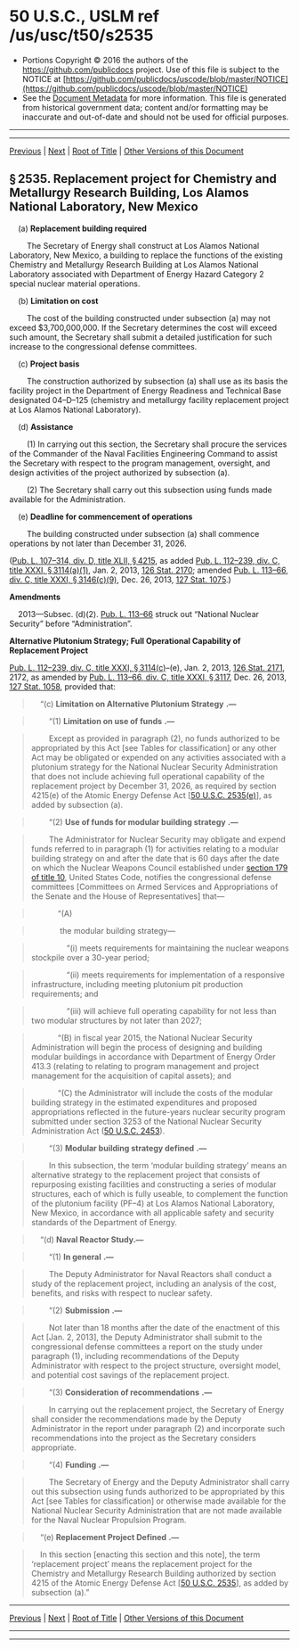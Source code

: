 ---
---

# 50 U.S.C., USLM ref /us/usc/t50/s2535

* Portions Copyright © 2016 the authors of the https://github.com/publicdocs project.
  Use of this file is subject to the NOTICE at [https://github.com/publicdocs/uscode/blob/master/NOTICE](https://github.com/publicdocs/uscode/blob/master/NOTICE)
* See the [Document Metadata](././../../../../../..//README.md) for more information.
  This file is generated from historical government data; content and/or formatting may be inaccurate and out-of-date and should not be used for official purposes.

----------
----------

[Previous](./../../../../../..//us/usc/t50/ch42/schII/ptA/m__us_usc_t50_s2534.md) | [Next](./../../../../../..//us/usc/t50/ch42/schII/ptA/m__us_usc_t50_s2536.md) | [Root of Title](./../../../../../../) | [Other Versions of this Document](https://publicdocs.github.io/go/links?ns=uslm&ref=%2Fus%2Fusc%2Ft50%2Fs2535)

## § 2535. Replacement project for Chemistry and Metallurgy Research Building, Los Alamos National Laboratory, New Mexico

    (a) __Replacement building required__ 

        The Secretary of Energy shall construct at Los Alamos National Laboratory, New Mexico, a building to replace the functions of the existing Chemistry and Metallurgy Research Building at Los Alamos National Laboratory associated with Department of Energy Hazard Category 2 special nuclear material operations.

    (b) __Limitation on cost__ 

        The cost of the building constructed under subsection (a) may not exceed $3,700,000,000. If the Secretary determines the cost will exceed such amount, the Secretary shall submit a detailed justification for such increase to the congressional defense committees.

    (c) __Project basis__ 

        The construction authorized by subsection (a) shall use as its basis the facility project in the Department of Energy Readiness and Technical Base designated 04–D–125 (chemistry and metallurgy facility replacement project at Los Alamos National Laboratory).

    (d) __Assistance__ 

        (1) In carrying out this section, the Secretary shall procure the services of the Commander of the Naval Facilities Engineering Command to assist the Secretary with respect to the program management, oversight, and design activities of the project authorized by subsection (a).

        (2) The Secretary shall carry out this subsection using funds made available for the Administration.

    (e) __Deadline for commencement of operations__ 

        The building constructed under subsection (a) shall commence operations by not later than December 31, 2026.

([Pub. L. 107–314, div. D, title XLII, § 4215][/us/pl/107/314/s4215], as added [Pub. L. 112–239, div. C, title XXXI, § 3114(a)(1)][/us/pl/112/239/s3114/a/1], Jan. 2, 2013, [126 Stat. 2170][/us/stat/126/2170]; amended [Pub. L. 113–66, div. C, title XXXI, § 3146(c)(9)][/us/pl/113/66/s3146/c/9], Dec. 26, 2013, [127 Stat. 1075][/us/stat/127/1075].)

 __Amendments__ 

    2013—Subsec. (d)(2). [Pub. L. 113–66][/us/pl/113/66] struck out “National Nuclear Security” before “Administration”.

 __Alternative Plutonium Strategy; Full Operational Capability of Replacement Project__ 

[Pub. L. 112–239, div. C, title XXXI, § 3114(c)][/us/pl/112/239/s3114/c]–(e), Jan. 2, 2013, [126 Stat. 2171][/us/stat/126/2171], 2172, as amended by [Pub. L. 113–66, div. C, title XXXI, § 3117][/us/pl/113/66/s3117], Dec. 26, 2013, [127 Stat. 1058][/us/stat/127/1058], provided that:

>     “(c)  __Limitation on Alternative Plutonium Strategy__  __.—__ 

>         “(1)  __Limitation on use of funds__  __.—__ 

>         Except as provided in paragraph (2), no funds authorized to be appropriated by this Act \[see Tables for classification\] or any other Act may be obligated or expended on any activities associated with a plutonium strategy for the National Nuclear Security Administration that does not include achieving full operational capability of the replacement project by December 31, 2026, as required by section 4215(e) of the Atomic Energy Defense Act \[[50 U.S.C. 2535(e)][/us/usc/t50/s2535/e]\], as added by subsection (a).

>         “(2)  __Use of funds for modular building strategy__  __.—__ 

>         The Administrator for Nuclear Security may obligate and expend funds referred to in paragraph (1) for activities relating to a modular building strategy on and after the date that is 60 days after the date on which the Nuclear Weapons Council established under [section 179 of title 10][/us/usc/t10/s179], United States Code, notifies the congressional defense committees \[Committees on Armed Services and Appropriations of the Senate and the House of Representatives\] that—

>             “(A)

>              the modular building strategy—

>                 “(i) meets requirements for maintaining the nuclear weapons stockpile over a 30-year period;

>                 “(ii) meets requirements for implementation of a responsive infrastructure, including meeting plutonium pit production requirements; and

>                 “(iii) will achieve full operating capability for not less than two modular structures by not later than 2027;

>             “(B) in fiscal year 2015, the National Nuclear Security Administration will begin the process of designing and building modular buildings in accordance with Department of Energy Order 413.3 (relating to relating to program management and project management for the acquisition of capital assets); and

>             “(C) the Administrator will include the costs of the modular building strategy in the estimated expenditures and proposed appropriations reflected in the future-years nuclear security program submitted under section 3253 of the National Nuclear Security Administration Act ([50 U.S.C. 2453][/us/usc/t50/s2453]).

>         “(3)  __Modular building strategy defined__  __.—__ 

>         In this subsection, the term ‘modular building strategy’ means an alternative strategy to the replacement project that consists of repurposing existing facilities and constructing a series of modular structures, each of which is fully useable, to complement the function of the plutonium facility (PF–4) at Los Alamos National Laboratory, New Mexico, in accordance with all applicable safety and security standards of the Department of Energy.

>     “(d) __Naval Reactor Study.—__ 

>         “(1)  __In general__  __.—__ 

>         The Deputy Administrator for Naval Reactors shall conduct a study of the replacement project, including an analysis of the cost, benefits, and risks with respect to nuclear safety.

>         “(2)  __Submission__  __.—__ 

>         Not later than 18 months after the date of the enactment of this Act \[Jan. 2, 2013\], the Deputy Administrator shall submit to the congressional defense committees a report on the study under paragraph (1), including recommendations of the Deputy Administrator with respect to the project structure, oversight model, and potential cost savings of the replacement project.

>         “(3)  __Consideration of recommendations__  __.—__ 

>         In carrying out the replacement project, the Secretary of Energy shall consider the recommendations made by the Deputy Administrator in the report under paragraph (2) and incorporate such recommendations into the project as the Secretary considers appropriate.

>         “(4)  __Funding__  __.—__ 

>         The Secretary of Energy and the Deputy Administrator shall carry out this subsection using funds authorized to be appropriated by this Act \[see Tables for classification\] or otherwise made available for the National Nuclear Security Administration that are not made available for the Naval Nuclear Propulsion Program.

>     “(e)  __Replacement Project Defined__  __.—__ 

>     In this section \[enacting this section and this note\], the term ‘replacement project’ means the replacement project for the Chemistry and Metallurgy Research Building authorized by section 4215 of the Atomic Energy Defense Act \[[50 U.S.C. 2535][/us/usc/t50/s2535]\], as added by subsection (a).”

----------

[Previous](./../../../../../..//us/usc/t50/ch42/schII/ptA/m__us_usc_t50_s2534.md) | [Next](./../../../../../..//us/usc/t50/ch42/schII/ptA/m__us_usc_t50_s2536.md) | [Root of Title](./../../../../../../) | [Other Versions of this Document](https://publicdocs.github.io/go/links?ns=uslm&ref=%2Fus%2Fusc%2Ft50%2Fs2535)

----------
----------

[/us/pl/107/314/s4215]: https://publicdocs.github.io/go/links?ns=uslm&ref=%2Fus%2Fpl%2F107%2F314%2Fs4215
[/us/pl/112/239/s3114/a/1]: https://publicdocs.github.io/go/links?ns=uslm&ref=%2Fus%2Fpl%2F112%2F239%2Fs3114%2Fa%2F1
[/us/stat/126/2170]: https://publicdocs.github.io/go/links?ns=uslm&ref=%2Fus%2Fstat%2F126%2F2170
[/us/pl/113/66/s3146/c/9]: https://publicdocs.github.io/go/links?ns=uslm&ref=%2Fus%2Fpl%2F113%2F66%2Fs3146%2Fc%2F9
[/us/stat/127/1075]: https://publicdocs.github.io/go/links?ns=uslm&ref=%2Fus%2Fstat%2F127%2F1075
[/us/pl/113/66]: https://publicdocs.github.io/go/links?ns=uslm&ref=%2Fus%2Fpl%2F113%2F66
[/us/pl/112/239/s3114/c]: https://publicdocs.github.io/go/links?ns=uslm&ref=%2Fus%2Fpl%2F112%2F239%2Fs3114%2Fc
[/us/stat/126/2171]: https://publicdocs.github.io/go/links?ns=uslm&ref=%2Fus%2Fstat%2F126%2F2171
[/us/pl/113/66/s3117]: https://publicdocs.github.io/go/links?ns=uslm&ref=%2Fus%2Fpl%2F113%2F66%2Fs3117
[/us/stat/127/1058]: https://publicdocs.github.io/go/links?ns=uslm&ref=%2Fus%2Fstat%2F127%2F1058
[/us/usc/t50/s2535/e]: https://publicdocs.github.io/go/links?ns=uslm&ref=%2Fus%2Fusc%2Ft50%2Fs2535%2Fe
[/us/usc/t10/s179]: https://publicdocs.github.io/go/links?ns=uslm&ref=%2Fus%2Fusc%2Ft10%2Fs179
[/us/usc/t50/s2453]: https://publicdocs.github.io/go/links?ns=uslm&ref=%2Fus%2Fusc%2Ft50%2Fs2453
[/us/usc/t50/s2535]: https://publicdocs.github.io/go/links?ns=uslm&ref=%2Fus%2Fusc%2Ft50%2Fs2535


